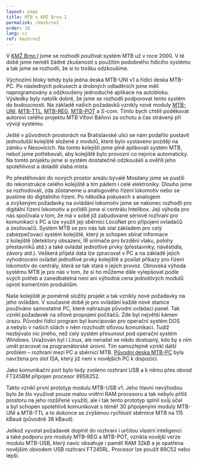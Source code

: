 ```yaml
---
layout: page
title: MTB v KMŽ Brno I
permalink: /kmzbrnoI
order: 10
lang: cz
ref: kmzbrnoI
---
```


V [KMŽ Brno I](https://kmz-brno.cz/) jsme se rozhodli používat systém MTB už
v roce 2000. V té době jsme neměli žádné zkušenosti s použitím podobného
řídícího systému a tak jsme se rozhodli, že si to trošku odzkoušíme.

Výchozími bloky tehdy byla jedna deska MTB-UNI v1 a řídící deska MTB-PC. Po
následných pokusech a drobných odladěních jsme měli naprogramovány a odzkoušeny
jednoduché aplikace na autobloku. Výsledky byly natolik dobré, že jsme se
rozhodli podporovat tento systém do budoucnosti. Na základě našich požadavků
vznikly nové moduly [MTB-UNI](/uni), [MTB-TTL](/ttl), [MTB-REG](/reg),
[MTB-POT](/pot) a S-com. Tímto bych chtěli poděkovat autorovi celého
projektu MTB Víťovi Báňovi za ochotu a čas strávený při vývoji systému.

Ještě v původních prostorách na Bratislavské ulici se nám podařilo postavit
jednodušší kolejiště složené z modulů, které bylo vystaveno později na zámku
v Nesovicích. Na tomto kolejišti jsme plně aplikovali systém MTB, neboť jsme
potřebovali, aby kolejiště bylo provozní co nejvíce automaticky. Na tomto
projektu jsme si systém dostatečně odzkoušeli a ověřili jeho spolehlivost
a doladili slabá místa.

Po přestěhování do nových prostor areálu bývalé Mosilany jsme se pustili do
rekonstrukce celého kolejiště a tím pádem i celé elektroniky. Dlouho jsme se
rozhodovali, zda zůstaneme u analogového řízení lokomotiv nebo se pustíme do
digitálního řízení. Po několika pokusech s analogem a zvýšenými požadavky na
ovládání lokomotiv jsme se nakonec rozhodli pro digitální řízení lokomotiv
a pořídili jsme si centrálu Intelibox. Její výhoda pro nás spočívala v tom, že
má v sobě již zabudované sériové rozhraní pro komunikaci s PC a lze využít její
sběrnici LocoNet pro připojení ovladačů a zesilovačů. Systém MTB se pro nás tak
stal základem pro celý zabezpečovací systém kolejiště, který je schopen sbírat
informace z kolejiště (detektory obsazení, IR snímače pro brzdění vlaku, polohy
přestavníků atd.) a také ovládat jednotlivé prvky (přestavníky, návěstidla,
závory atd.). Veškerá přijatá data lze zpracovat v PC a na základě jejich
vyhodnocení ovládat jednotlivé prvky kolejiště a posílat příkazy pro řízení
lokomotiv do centrály, která se tak stará o jejich provoz. Obrovská výhoda
systému MTB je pro nás v tom, že si ho můžeme dále vylepšovat podle svých
potřeb a zanedbatelná není ani výhodná cena jednotlivých modulů oproti
komerčním produktům.

Naše kolejiště je poměrně složitý projekt a tak vznikly nové požadavky na jeho
ovládání. V současné době je pro ovládání každé nové stanice používáno
samostatné PC, které nahrazuje původní ovládací panel. Tak vznikl požadavek na
síťové propojení počítačů. Zde byl největší kámen úrazu. Původní řídící program
byl koncipován pro operační systém DOS a nebylo v našich silách v něm rozchodit
síťovou komunikaci. Tudíž nezbývalo nic jiného, než celý systém přesunout pod
operační systém Windows. Uvažován byl i Linux, ale nenašel se nikdo dostupný,
kdo by s ním uměl pracovat na programátorské úrovni. Tím samozřejmě vznikl
další problém – rozhraní mezi PC a sběrnicí MTB. [Původní deska
MTB-PC](/isa) byla navržena pro slot ISA, který již není v novějších PC
k dispozici.

Jako komunikační port bylo tedy zvoleno rozhraní USB a k němu přes obvod
FT245BM připojen procesor 89S8252.

Takto vznikl první prototyp modulu MTB-USB v1. Jeho hlavní nevýhodou bylo že
šlo využívat pouze malou vnitřní RAM procesoru a tak nebylo příliš prostoru na
jeho rozšířené využití, ale i tak tento prototyp splnil svůj účel a byl schopen
spolehlivě komunikovat s téměř 30 připojenými moduly MTB-UNI a MTB-TTL a to
dokonce se zvýšenou rychlostí sběrnice MTB na 115 kBaud (původně 38 kBaud).

Jelikož vyvstal požadavek doplnit do rozhraní i určitou vlastní inteligenci
a také podporu pro moduly MTB-REG a MTB-POT, vznikla novější verze modulu
MTB-USB, který navíc obsahuje i paměť RAM 32kB a je opatřena novějším obvodem
USB rozhraní FT245RL. Procesor lze použít 89C52 nebo lepší.
